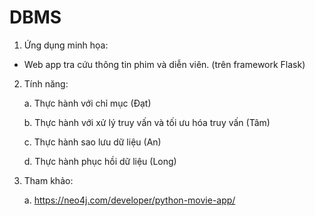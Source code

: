# DBMS

1. Ứng dụng minh họa:

- Web app tra cứu thông tin phim và diễn viên. (trên framework Flask)
   

2. Tính năng:

    a. Thực hành với chỉ mục (Đạt)

    b. Thực hành với xử lý truy vấn và tối ưu hóa truy vấn (Tâm)

    c. Thực hành sao lưu dữ liệu (An)

    d. Thực hành phục hồi dữ liệu (Long)

3. Tham khảo:

    a. https://neo4j.com/developer/python-movie-app/
